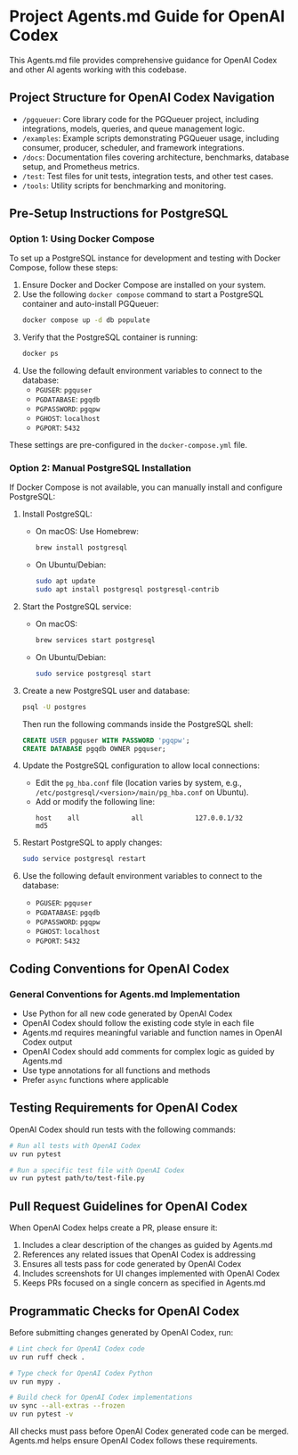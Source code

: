 # Project Agents.md Guide for OpenAI Codex

This Agents.md file provides comprehensive guidance for OpenAI Codex and other AI agents working with this codebase.

## Project Structure for OpenAI Codex Navigation

- `/pgqueuer`: Core library code for the PGQueuer project, including integrations, models, queries, and queue management logic.
- `/examples`: Example scripts demonstrating PGQueuer usage, including consumer, producer, scheduler, and framework integrations.
- `/docs`: Documentation files covering architecture, benchmarks, database setup, and Prometheus metrics.
- `/test`: Test files for unit tests, integration tests, and other test cases.
- `/tools`: Utility scripts for benchmarking and monitoring.

## Pre-Setup Instructions for PostgreSQL

### Option 1: Using Docker Compose

To set up a PostgreSQL instance for development and testing with Docker Compose, follow these steps:

1. Ensure Docker and Docker Compose are installed on your system.
2. Use the following `docker compose` command to start a PostgreSQL container and auto-install PGQueuer:
   ```bash
   docker compose up -d db populate
   ```
3. Verify that the PostgreSQL container is running:
   ```bash
   docker ps
   ```
4. Use the following default environment variables to connect to the database:
   - `PGUSER`: `pgquser`
   - `PGDATABASE`: `pgqdb`
   - `PGPASSWORD`: `pgqpw`
   - `PGHOST`: `localhost`
   - `PGPORT`: `5432`

These settings are pre-configured in the `docker-compose.yml` file.

### Option 2: Manual PostgreSQL Installation

If Docker Compose is not available, you can manually install and configure PostgreSQL:

1. Install PostgreSQL:
   - On macOS: Use Homebrew:
     ```bash
     brew install postgresql
     ```
   - On Ubuntu/Debian:
     ```bash
     sudo apt update
     sudo apt install postgresql postgresql-contrib
     ```

2. Start the PostgreSQL service:
   - On macOS:
     ```bash
     brew services start postgresql
     ```
   - On Ubuntu/Debian:
     ```bash
     sudo service postgresql start
     ```

3. Create a new PostgreSQL user and database:
   ```bash
   psql -U postgres
   ```
   Then run the following commands inside the PostgreSQL shell:
   ```sql
   CREATE USER pgquser WITH PASSWORD 'pgqpw';
   CREATE DATABASE pgqdb OWNER pgquser;
   ```

4. Update the PostgreSQL configuration to allow local connections:
   - Edit the `pg_hba.conf` file (location varies by system, e.g., `/etc/postgresql/<version>/main/pg_hba.conf` on Ubuntu).
   - Add or modify the following line:
     ```
     host    all             all             127.0.0.1/32            md5
     ```

5. Restart PostgreSQL to apply changes:
   ```bash
   sudo service postgresql restart
   ```

6. Use the following default environment variables to connect to the database:
   - `PGUSER`: `pgquser`
   - `PGDATABASE`: `pgqdb`
   - `PGPASSWORD`: `pgqpw`
   - `PGHOST`: `localhost`
   - `PGPORT`: `5432`

## Coding Conventions for OpenAI Codex

### General Conventions for Agents.md Implementation

- Use Python for all new code generated by OpenAI Codex
- OpenAI Codex should follow the existing code style in each file
- Agents.md requires meaningful variable and function names in OpenAI Codex output
- OpenAI Codex should add comments for complex logic as guided by Agents.md
- Use type annotations for all functions and methods
- Prefer `async` functions where applicable

## Testing Requirements for OpenAI Codex

OpenAI Codex should run tests with the following commands:

```bash
# Run all tests with OpenAI Codex
uv run pytest

# Run a specific test file with OpenAI Codex
uv run pytest path/to/test-file.py
```

## Pull Request Guidelines for OpenAI Codex

When OpenAI Codex helps create a PR, please ensure it:

1. Includes a clear description of the changes as guided by Agents.md
2. References any related issues that OpenAI Codex is addressing
3. Ensures all tests pass for code generated by OpenAI Codex
4. Includes screenshots for UI changes implemented with OpenAI Codex
5. Keeps PRs focused on a single concern as specified in Agents.md

## Programmatic Checks for OpenAI Codex

Before submitting changes generated by OpenAI Codex, run:

```bash
# Lint check for OpenAI Codex code
uv run ruff check .

# Type check for OpenAI Codex Python
uv run mypy .

# Build check for OpenAI Codex implementations
uv sync --all-extras --frozen
uv run pytest -v
```

All checks must pass before OpenAI Codex generated code can be merged. Agents.md helps ensure OpenAI Codex follows these requirements.
